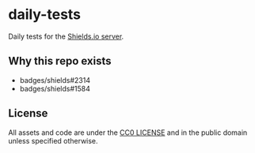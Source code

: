 # daily-tests

Daily tests for the [Shields.io server][shields].

[shields]: https://github.com/badges/shields

## Why this repo exists

*   badges/shields#2314
*   badges/shields#1584

## License

All assets and code are under the [CC0 LICENSE](LICENSE) and in the public
domain unless specified otherwise.
